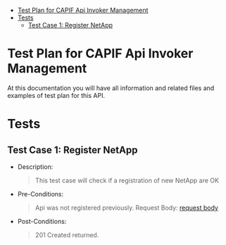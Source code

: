 - [Test Plan for CAPIF Api Invoker Management](#test-plan-for-capif-api-invoker-management)
- [Tests](#tests)
  - [Test Case 1: Register NetApp](#test-case-1-register-netapp)


# Test Plan for CAPIF Api Invoker Management
At this documentation you will have all information and related files and examples of test plan for this API.

# Tests

## Test Case 1: Register NetApp
* Description:
  > This test case will check if a registration of new NetApp are OK 
* Pre-Conditions:
  > Api was not registered previously.
  > Request Body: [request body](tc1_post_body_example.json)

* Post-Conditions:
  > 201 Created returned.
